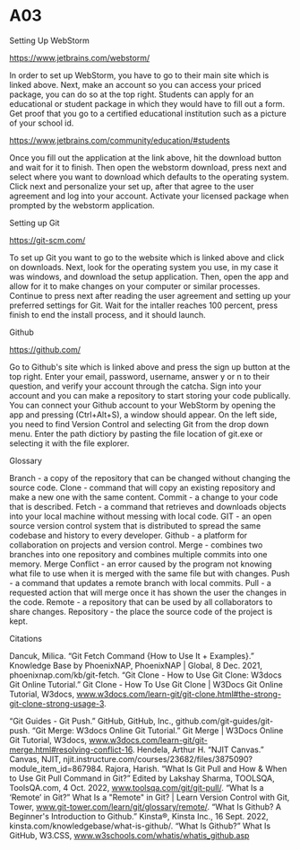 # A03
Setting Up WebStorm

https://www.jetbrains.com/webstorm/

In order to set up WebStorm, you have to go to their main site which is linked above. Next, make an account so you can access your priced package, you can do so at the top right. Students can apply for an educational or student package in which they would have to fill out a form. Get proof that you go to a certified educational institution such as a picture of your school id.  

https://www.jetbrains.com/community/education/#students

Once you fill out the application at the link above, hit the download button and wait for it to finish. Then open the webstorm download, press next and select where you want to download which defaults to the operating system. Click next and personalize your set up, after that agree to the user agreement and log into your account. Activate your licensed package when prompted by the webstorm application.

Setting up Git

https://git-scm.com/

To set up Git you want to go to the website which is linked above and click on downloads. Next, look for the operating system you use, in my case it was windows, and download the setup application. Then, open the app and allow for it to make changes on your computer or similar processes. Continue to press next after reading the user agreement and setting up your preferred settings for Git. Wait for the intaller reaches 100 percent, press finish to end the install process, and it should launch.

Github

https://github.com/

Go to Github's site which is linked above and press the sign up button at the top right. Enter your email, password, username, answer y or n to their question, and verify your account through the catcha. Sign into your account and you can make a repository to start storing your code publically. You can connect your Github account to your WebStorm by opening the app and pressing (Ctrl+Alt+S), a window should appear. On the left side, you need to find Version Control and selecting Git from the drop down menu. Enter the path dictiory by pasting the file location of git.exe or selecting it with the file explorer.

Glossary

Branch - a copy of the repository that can be changed without changing the source code.
Clone - command that will copy an existing repository and make a new one with the same content.
Commit - a change to your code that is described.
Fetch -  a command that retrieves and downloads objects into your local machine without messing with local code.
GIT - an open source version control system that is distributed to spread the same codebase and history to every developer.
Github - a platform for collaboration on projects and version control.
Merge -  combines two branches into one repository and combines multiple commits into one memory.
Merge Conflict - an error caused by the program not knowing what file to use when it is merged with the same file but with changes.
Push - a command that updates a remote branch with local commits.
Pull - a requested action that will merge once it has shown the user the changes in the code.
Remote - a repository that can be used by all collaborators to share changes.
Repository - the place the source code of the project is kept.

Citations

Dancuk, Milica. “Git Fetch Command {How to Use It + Examples}.” Knowledge Base by PhoenixNAP, PhoenixNAP | Global, 8 Dec. 2021, phoenixnap.com/kb/git-fetch.
“Git Clone - How to Use Git Clone: W3docs Git Online Tutorial.” Git Clone - How To Use Git Clone | W3Docs Git Online Tutorial, W3docs, www.w3docs.com/learn-git/git-clone.html#the-strong-git-clone-strong-usage-3.

“Git Guides - Git Push.” GitHub, GitHub, Inc., github.com/git-guides/git-push.
“Git Merge: W3docs Online Git Tutorial.” Git Merge | W3Docs Online Git Tutorial, W3docs, www.w3docs.com/learn-git/git-merge.html#resolving-conflict-16.
Hendela, Arthur H. “NJIT Canvas.” Canvas, NJIT, njit.instructure.com/courses/23682/files/3875090?module_item_id=867984.
Rajora, Harish. “What Is Git Pull and How & When to Use Git Pull Command in Git?” Edited by Lakshay Sharma, TOOLSQA, ToolsQA.com, 4 Oct. 2022, www.toolsqa.com/git/git-pull/.
“What Is a ‘Remote’ in Git?” What Is a "Remote" in Git? | Learn Version Control with Git, Tower, www.git-tower.com/learn/git/glossary/remote/.
“What Is Github? A Beginner's Introduction to Github.” Kinsta®, Kinsta Inc., 16 Sept. 2022, kinsta.com/knowledgebase/what-is-github/.
“What Is Github?” What Is GitHub, W3.CSS, www.w3schools.com/whatis/whatis_github.asp
